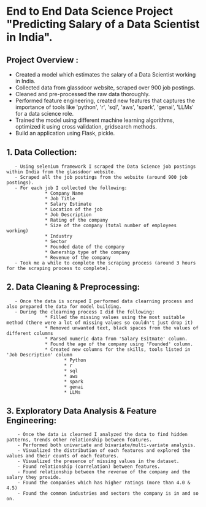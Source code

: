 # End to End Data Science Project "Predicting Salary of a Data Scientist in India". 
## Project Overview :
   - Created a model which estimates the salary of a Data Scientist working in India.
   - Collected data from glassdoor website, scraped over 900 job postings.
   - Cleaned and pre-processed the raw data thoroughly. 
   - Performed feature engineering, created new features that captures the importance of tools like 'python', 'r', 'sql', 'aws', 'spark', 'genai', 'LLMs' for a data science role.
   - Trained the model using different machine learning algorithms, optimized it using cross validation, gridsearch methods.
   - Build an application using Flask, pickle.


## 1. Data Collection:
       - Using selenium framework I scraped the Data Science job postings within India from the glassdoor website. 
       - Scraped all the job postings from the website (around 900 job postings).
       - For each job I collected the following:
                  * Company Name
                  * Job Title
                  * Salary Estimate 
                  * Location of the job
                  * Job Description
                  * Rating of the company
                  * Size of the company (total number of employees working)
                  * Industry
                  * Sector
                  * Founded date of the company
                  * Ownership type of the company
                  * Revenue of the company
       - Took me a while to complete the scraping process (around 3 hours for the scraping process to complete).


## 2. Data Cleaning & Preprocessing: 
       - Once the data is scraped I performed data clearning process and also prepared the data for model building.
       - During the clearning process I did the following:
                  * Filled the missing values using the most suitable method (there were a lot of missing values so couldn't just drop it)
                  * Removed unwanted text, black spaces from the values of different columns
                  * Parsed numeric data from 'Salary Esitmate' column.
                  * Found the age of the company using 'Founded' column.
                  * Created new columns for the skills, tools listed in 'Job Description' column
                         * Python
                         * r
                         * sql
                         * aws
                         * spark
                         * genai
                         * LLMs

 ## 3. Exploratory Data Analysis & Feature Engineering:
        - Once the data is clearned I analyzed the data to find hidden patterns, trends other relationship between features.
        - Performed both univariate and bivariate/multi-variate analysis.
        - Visualized the distribution of each features and explored the values and their counts of each features.
        - Visualized the presence of missing values in the dataset.
        - Found relationship (correlation) between features.
        - Found relationship between the revenue of the company and the salary they provide.
        - Found the companies which has higher ratings (more than 4.0 & 4.5)
        - Found the common industries and sectors the company is in and so on.
          
<imgs src = "https://github.com/Dhanush-Raj1/Data-Science-Salary-Project/blob/main/eda_images/correlation.png" width = "100" height = "100"/>  

<imgs src = "https://github.com/Dhanush-Raj1/Data-Science-Salary-Project/blob/main/eda_images/founded_date.png" width = "100" height = "100"/>   

<imgs src = "https://github.com/Dhanush-Raj1/Data-Science-Salary-Project/blob/main/eda_images/location.png" width = "100" height = "100"/>  

<imgs src = "https://github.com/Dhanush-Raj1/Data-Science-Salary-Project/blob/main/eda_images/missing_values.png" width = "100" height = "100"/>  

<imgs src = "https://github.com/Dhanush-Raj1/Data-Science-Salary-Project/blob/main/eda_images/word_cloud.png" width = "100" height = "100"/>  

        

        
